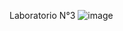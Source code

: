 Laboratorio N°3
![image](https://github.com/user-attachments/assets/330b915a-e162-4a4c-9fb9-cd75a1f70771)
